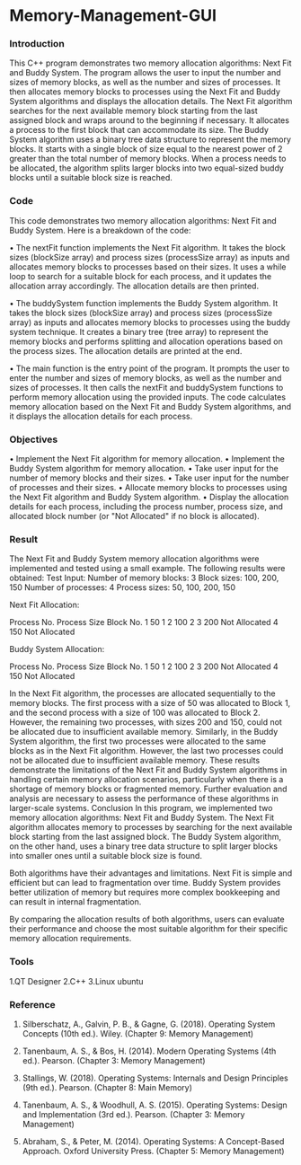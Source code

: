 # Memory-Management-GUI
### Introduction

This C++ program demonstrates two memory allocation algorithms: Next Fit and Buddy System. The program allows the user to input the number and sizes of memory blocks, as well as the number and sizes of processes. It then allocates memory blocks to processes using the Next Fit and Buddy System algorithms and displays the allocation details.
The Next Fit algorithm searches for the next available memory block starting from the last assigned block and wraps around to the beginning if necessary. It allocates a process to the first block that can accommodate its size.
The Buddy System algorithm uses a binary tree data structure to represent the memory blocks. It starts with a single block of size equal to the nearest power of 2 greater than the total number of memory blocks. When a process needs to be allocated, the algorithm splits larger blocks into two equal-sized buddy blocks until a suitable block size is reached.

### Code
This code demonstrates two memory allocation algorithms: Next Fit and Buddy System. Here is a breakdown of the code:

•	The nextFit function implements the Next Fit algorithm. It takes the block sizes (blockSize array) and process sizes (processSize array) as inputs and allocates memory blocks to processes based on their sizes. It uses a while loop to search for a suitable block for each process, and it updates the allocation array accordingly. The allocation details are then printed.

•	The buddySystem function implements the Buddy System algorithm. It takes the block sizes (blockSize array) and process sizes (processSize array) as inputs and allocates memory blocks to processes using the buddy system technique. It creates a binary tree (tree array) to represent the memory blocks and performs splitting and allocation operations based on the process sizes. The allocation details are printed at the end.

•	The main function is the entry point of the program. It prompts the user to enter the number and sizes of memory blocks, as well as the number and sizes of processes. It then calls the nextFit and buddySystem functions to perform memory allocation using the provided inputs.
The code calculates memory allocation based on the Next Fit and Buddy System algorithms, and it displays the allocation details for each process.
 
 ### Objectives
•	Implement the Next Fit algorithm for memory allocation.
•	Implement the Buddy System algorithm for memory allocation.
•	Take user input for the number of memory blocks and their sizes.
•	Take user input for the number of processes and their sizes.
•	Allocate memory blocks to processes using the Next Fit algorithm and Buddy System algorithm.
•	Display the allocation details for each process, including the process number, process size, and allocated block number (or "Not Allocated" if no block is allocated).
### Result

The Next Fit and Buddy System memory allocation algorithms were implemented and tested using a small example. The following results were obtained:
Test Input:
Number of memory blocks: 3
Block sizes: 100, 200, 150
Number of processes: 4
Process sizes: 50, 100, 200, 150

Next Fit Allocation:

Process No. Process Size Block No.
1 50 1
2 100 2
3 200 Not Allocated
4 150 Not Allocated

Buddy System Allocation:

Process No. Process Size Block No.
1 50 1
2 100 2
3 200 Not Allocated
4 150 Not Allocated

In the Next Fit algorithm, the processes are allocated sequentially to the memory blocks. The first process with a size of 50 was allocated to Block 1, and the second process with a size of 100 was allocated to Block 2. However, the remaining two processes, with sizes 200 and 150, could not be allocated due to insufficient available memory.
Similarly, in the Buddy System algorithm, the first two processes were allocated to the same blocks as in the Next Fit algorithm. However, the last two processes could not be allocated due to insufficient available memory.
These results demonstrate the limitations of the Next Fit and Buddy System algorithms in handling certain memory allocation scenarios, particularly when there is a shortage of memory blocks or fragmented memory. Further evaluation and analysis are necessary to assess the performance of these algorithms in larger-scale systems.
Conclusion
In this program, we implemented two memory allocation algorithms: Next Fit and Buddy System. The Next Fit algorithm allocates memory to processes by searching for the next available block starting from the last assigned block. The Buddy System algorithm, on the other hand, uses a binary tree data structure to split larger blocks into smaller ones until a suitable block size is found.

Both algorithms have their advantages and limitations. Next Fit is simple and efficient but can lead to fragmentation over time. Buddy System provides better utilization of memory but requires more complex bookkeeping and can result in internal fragmentation.

By comparing the allocation results of both algorithms, users can evaluate their performance and choose the most suitable algorithm for their specific memory allocation requirements.
   
 





### Tools
 1.QT Designer
2.C++
3.Linux ubuntu

### Reference
1.	Silberschatz, A., Galvin, P. B., & Gagne, G. (2018). Operating System Concepts (10th ed.). Wiley. (Chapter 9: Memory Management)

2.	Tanenbaum, A. S., & Bos, H. (2014). Modern Operating Systems (4th ed.). Pearson. (Chapter 3: Memory Management)

3.	Stallings, W. (2018). Operating Systems: Internals and Design Principles (9th ed.). Pearson. (Chapter 8: Main Memory)

4.	Tanenbaum, A. S., & Woodhull, A. S. (2015). Operating Systems: Design and Implementation (3rd ed.). Pearson. (Chapter 3: Memory Management)

5.	Abraham, S., & Peter, M. (2014). Operating Systems: A Concept-Based Approach. Oxford University Press. (Chapter 5: Memory Management)
